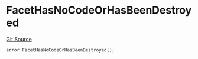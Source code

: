 # FacetHasNoCodeOrHasBeenDestroyed
[Git Source](https://github.com/thrackle-io/tron/blob/95d06c720440790216a49a5a69a0411b6dfc3f0f/src/protocol/economic/ruleProcessor/RuleProcessorDiamond.sol)


```solidity
error FacetHasNoCodeOrHasBeenDestroyed();
```

